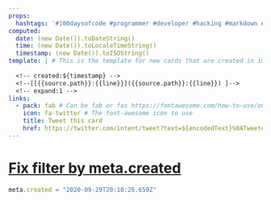 ```yaml
---
props: 
  hashtags: '#100daysofcode #programmer #developer #hacking #markdown #Productivity #indiehackers #blogger'
computed:
  date: (new Date()).toDateString()
  time: (new Date()).toLocaleTimeString()
  timestamp: (new Date()).toISOString()
template: | # This is the template for new cards that are created in imdone
  
  <!-- created:${timestamp} -->
  <!--[[{{source.path}}:{{line}}]({{source.path}}:{{line}}) ]-->
  <!-- expand:1 -->
links:
  - pack: fab # Can be fab or fas https://fontawesome.com/how-to-use/on-the-web/referencing-icons/basic-use
    icon: fa-twitter # The font-awesome icon to use
    title: Tweet this card
    href: https://twitter.com/intent/tweet?text=${encodedText}%0ATweeted%20with%20@imdoneio
---
```


# [Fix filter by meta.created](#DOING:0)
```javascript
meta.created = "2020-09-29T20:10:26.659Z"
```
<!-- created:2020-11-24T02:07:08.096Z -->
<!--[[{{source.path}}:{{line}}]({{source.path}}:{{line}}) ]-->
<!-- expand:1 completed:2021-01-28T15:17:17.188Z -->
